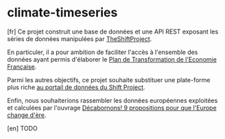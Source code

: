 # climate-timeseries

[fr] Ce projet construit une base de données et une API REST exposant 
les séries de données manipulées par [TheShiftProject](www.theshiftproject.org).

En particuler, il a pour ambition de faciliter l'accès à l'ensemble des données
ayant permis d'élaborer le [Plan de Transformation de l'Economie Française](https://ilnousfautunplan.fr/).

Parmi les autres objectifs, ce projet souhaite substituer une plate-forme plus riche 
[au portail de données du Shift Project](https://www.theshiftdataportal.org).

Enfin, nous souhaiterions rassembler les données européennes exploitées et calculées par l'ouvrage 
[Décabornons! 9 propositions pour que l'Europe change d'ère](https://www.amazon.com/dp/2738138802).

[en] TODO
